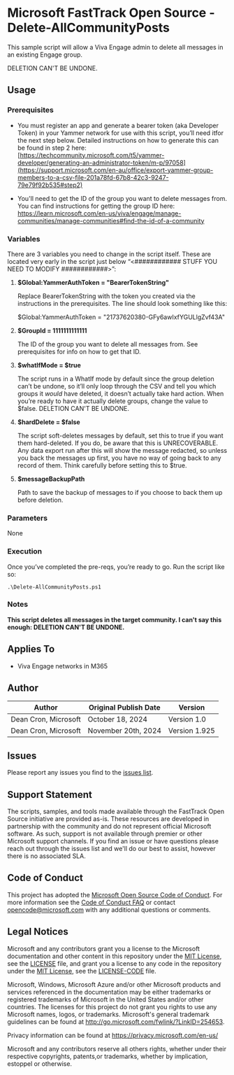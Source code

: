 # Microsoft FastTrack Open Source - Delete-AllCommunityPosts

This sample script will allow a Viva Engage admin to delete all messages in an existing Engage group.

DELETION CAN'T BE UNDONE.

## Usage

### Prerequisites

- You must register an app and generate a bearer token (aka Developer Token) in your Yammer network for use with this script, you’ll need itfor the next step below. Detailed instructions on how to generate this can be found in step 2 here: [https://techcommunity.microsoft.com/t5/yammer-developer/generating-an-administrator-token/m-p/97058](https://support.microsoft.com/en-au/office/export-yammer-group-members-to-a-csv-file-201a78fd-67b8-42c3-9247-79e79f92b535#step2)

- You'll need to get the ID of the group you want to delete messages from. You can find instructions for getting the group ID here: https://learn.microsoft.com/en-us/viva/engage/manage-communities/manage-communities#find-the-id-of-a-community


### Variables

There are 3 variables you need to change in the script itself. These are located very early in the script just below “<############    STUFF YOU NEED TO MODIFY    ############>”:

1. **$Global:YammerAuthToken = "BearerTokenString"**

	  Replace BearerTokenString with the token you created via the instructions in the prerequisites. The line should look something like this:

    $Global:YammerAuthToken = "21737620380-GFy6awIxfYGULlgZvf43A"

2. **$GroupId = 1111111111111**
  
    The ID of the group you want to delete all messages from. See prerequisites for info on how to get that ID.

3. **$whatIfMode = $true**

   The script runs in a WhatIf mode by default since the group deletion can’t be undone, so it’ll only loop through the CSV and tell you which groups it *would* have deleted, it doesn’t actually take hard action. When        you’re ready to have it actually delete groups, change the value to $false. DELETION CAN'T BE UNDONE.

4. **$hardDelete = $false**

   The script soft-deletes messages by default, set this to true if you want them hard-deleted. If you do, be aware that this is UNRECOVERABLE. Any data export run after this will show the message redacted, so unless you back the messages up first, you have no way of going back to any record of them. Think carefully before setting this to $true.

5. **$messageBackupPath**

   Path to save the backup of messages to if you choose to back them up before deletion.
  
### Parameters

None

### Execution

Once you’ve completed the pre-reqs, you’re ready to go. Run the script like so:

	.\Delete-AllCommunityPosts.ps1

### Notes

**This script deletes all messages in the target community. I can't say this enough: DELETION CAN'T BE UNDONE.**

## Applies To

- Viva Engage networks in M365

## Author

|Author|Original Publish Date|Version
|----|--------------------------|--------------
|Dean Cron, Microsoft|October 18, 2024| Version 1.0| 
|Dean Cron, Microsoft|November 20th, 2024| Version 1.925|

## Issues

Please report any issues you find to the [issues list](../../../../issues).

## Support Statement

The scripts, samples, and tools made available through the FastTrack Open Source initiative are provided as-is. These resources are developed in partnership with the community and do not represent official Microsoft software. As such, support is not available through premier or other Microsoft support channels. If you find an issue or have questions please reach out through the issues list and we'll do our best to assist, however there is no associated SLA.

## Code of Conduct

This project has adopted the [Microsoft Open Source Code of Conduct](https://opensource.microsoft.com/codeofconduct/).
For more information see the [Code of Conduct FAQ](https://opensource.microsoft.com/codeofconduct/faq/) or
contact [opencode@microsoft.com](mailto:opencode@microsoft.com) with any additional questions or comments.

## Legal Notices

Microsoft and any contributors grant you a license to the Microsoft documentation and other content in this repository under the [MIT License](https://opensource.org/licenses/MIT), see the [LICENSE](LICENSE) file, and grant you a license to any code in the repository under the [MIT License](https://opensource.org/licenses/MIT), see the [LICENSE-CODE](LICENSE-CODE) file.

Microsoft, Windows, Microsoft Azure and/or other Microsoft products and services referenced in the documentation may be either trademarks or registered trademarks of Microsoft in the United States and/or other countries. The licenses for this project do not grant you rights to use any Microsoft names, logos, or trademarks. Microsoft's general trademark guidelines can be found at http://go.microsoft.com/fwlink/?LinkID=254653.

Privacy information can be found at https://privacy.microsoft.com/en-us/

Microsoft and any contributors reserve all others rights, whether under their respective copyrights, patents,or trademarks, whether by implication, estoppel or otherwise.


